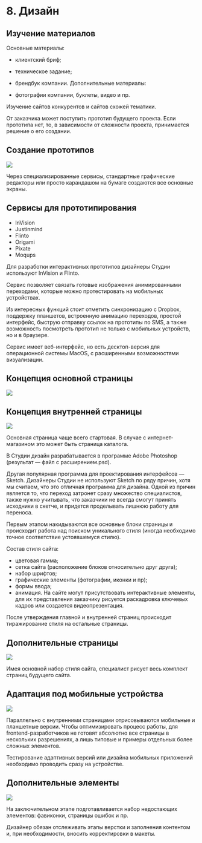  # 8. Дизайн

## Изучение материалов

Основные материалы:

- клиентский бриф;
- техническое задание;
- брендбук компании.
Дополнительные материалы:

- фотографии компании, буклеты, видео и пр.

Изучение сайтов конкурентов и сайтов схожей тематики.

От заказчика может поступить прототип будущего проекта. Если прототипа нет, то, в зависимости от сложности проекта, принимается решение о его создании.

## Создание прототипов

![](files/sozdanie_prototipov.png)

Через специализированные сервисы, стандартные графические редакторы или просто карандашом на бумаге создаются все основные экраны.

## Сервисы для прототипирования

- InVision
- Justinmind
- Flinto
- Origami
- Pixate
- Moqups

Для разработки интерактивных прототипов дизайнеры Студии используют InVision и Flinto.

Сервис позволяет связать готовые изображения анимированными переходами, которые можно протестировать на мобильных устройствах.

Из интересных функций стоит отметить синхронизацию с Dropbox, поддержку планшетов, встроенную анимацию переходов, простой интерфейс, быструю отправку ссылок на прототипы по SMS, а также возможность посмотреть прототип не только с мобильных устройств, но и в браузере.

Сервис имеет веб-интерфейс, но есть десктоп-версия для операционной системы MacOS, с расширенными возможностями визуализации.

## Концепция основной страницы
![](files/osnovnaya_stranitsya.png)

## Концепция внутренней страницы
![](files/vnutrenyaya_stranitsya.png)

Основная страница чаще всего стартовая. В случае с интернет-магазином это может быть страница каталога.

В Студии дизайн разрабатывается в программе Adobe Photoshop (результат — файл с расширением.psd).

Другая популярная программа для проектирования интерфейсов — Sketch. Дизайнеры Студии не используют Sketch по ряду причин, хотя мы считаем, что это отличная программа для дизайна. Одной из причин является то, что переход затронет сразу множество специалистов, также нужно учитывать, что заказчики не всегда смогут принять исходники в скетче, и придется проделывать лишнюю работу для переноса.

Первым этапом накидываются все основные блоки страницы и происходит работа над поиском уникального стиля (иногда необходимо точное соответствие устоявшемуся стилю).

Состав стиля сайта:

- цветовая гамма;
- сетка сайта (расположение блоков относительно друг друга);
- набор шрифтов;
- графические элементы (фотографии, иконки и пр);
- формы ввода;
- анимация.
На сайте могут присутствовать интерактивные элементы, для их представления заказчику рисуется раскадровка ключевых кадров или создается видеопрезентация.

После утверждения главной и внутренней страниц происходит тиражирование стиля на остальные страницы.

## Дополнительные страницы
![](files/dop_stran.png)

Имея основной набор стиля сайта, специалист рисует весь комплект страниц будущего сайта.

## Адаптация под мобильные устройства
![](files/pod_mobile.png)

Параллельно с внутренними страницами отрисовываются мобильные и планшетные версии. Чтобы оптимизировать процесс работы, для frontend-разработчиков не готовят абсолютно все страницы в нескольких разрешениях, а лишь типовые и примеры отдельных более сложных элементов.

Тестирование адаптивных версий или дизайна мобильных приложений необходимо проводить сразу на устройстве.

## Дополнительные элементы
![](files/dop_elementi.png)

На заключительном этапе подготавливается набор недостающих элементов: фавиконки, страницы ошибок и пр.

Дизайнер обязан отслеживать этапы верстки и заполнения контентом и, при необходимости, вносить корректировки в макеты.